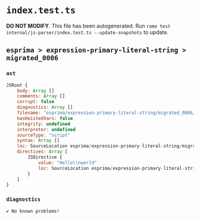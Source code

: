 # `index.test.ts`

**DO NOT MODIFY**. This file has been autogenerated. Run `rome test internal/js-parser/index.test.ts --update-snapshots` to update.

## `esprima > expression-primary-literal-string > migrated_0006`

### `ast`

```javascript
JSRoot {
	body: Array []
	comments: Array []
	corrupt: false
	diagnostics: Array []
	filename: "esprima/expression-primary-literal-string/migrated_0006/input.js"
	hasHoistedVars: false
	integrity: undefined
	interpreter: undefined
	sourceType: "script"
	syntax: Array []
	loc: SourceLocation esprima/expression-primary-literal-string/migrated_0006/input.js 1:0-1:14
	directives: Array [
		JSDirective {
			value: "Hello\\nworld"
			loc: SourceLocation esprima/expression-primary-literal-string/migrated_0006/input.js 1:0-1:14
		}
	]
}
```

### `diagnostics`

```
✔ No known problems!

```

